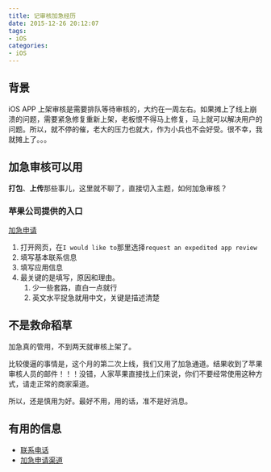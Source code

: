 ```yaml
---
title: 记审核加急经历
date: 2015-12-26 20:12:07
tags:
- iOS
categories:
- iOS
---
```


## 背景

iOS APP 上架审核是需要排队等待审核的，大约在一周左右。如果摊上了线上崩溃的问题，需要紧急修复重新上架，老板恨不得马上修复，马上就可以解决用户的问题。所以，就不停的催，老大的压力也就大，作为小兵也不会好受。很不幸，我就摊上了。。。

<!--more-->

## 加急审核可以用

**打包**、**上传**那些事儿，这里就不聊了，直接切入主题，如何加急审核？

### 苹果公司提供的入口

[加急申请](<https://developer.apple.com/appstore/contact/appreviewteam/index.html>)

1. 打开网页，在`I would like to`那里选择`request an expedited app review `
2. 填写基本联系信息
3. 填写应用信息
4. 最关键的是填写，原因和理由。
   1. 少一些套路，直白一点就行
   2. 英文水平捉急就用中文，关键是描述清楚



## 不是救命稻草

加急真的管用，不到两天就审核上架了。

比较傻逼的事情是，这个月的第二次上线，我们又用了加急通道。结果收到了苹果审核人员的邮件！！！没错，人家苹果直接找上们来说，你们不要经常使用这种方式，请走正常的商家渠道。

所以，还是慎用为好。最好不用，用的话，准不是好消息。



## 有用的信息

- [联系电话](https://developer.apple.com/contact/phone/)
- [加急申请渠道](<https://developer.apple.com/appstore/contact/appreviewteam/index.html>)